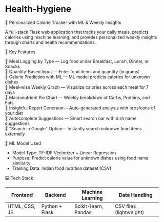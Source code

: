# Health-Hygiene
🥗 Personalized Calorie Tracker with ML & Weekly Insights

A full-stack Flask web application that tracks your daily meals, predicts calories using machine learning, and provides personalized weekly insights through charts and health recommendations.

📌 Key Features

🔹 Meal Logging by Type — Log food under Breakfast, Lunch, Dinner, or Snacks  
🔹 Quantity-Based Input — Enter food items and quantity (in grams)  
🔹 Calorie Prediction with ML — ML model predicts calories for unknown dishes  
🔹 Meal-wise Weekly Graph — Visualize calories across each meal for 7 days  
🔹 Macronutrient Pie Chart — Weekly breakdown of Carbs, Proteins, and Fats  
🔹 Insightful Report Generator— Auto-generated analysis with pros/cons of your diet  
🔹 Autocomplete Suggestions — Smart search bar with dish name suggestions  
🔹 "Search in Google" Option— Instantly search unknown food items externally  


🧠 ML Model Used

- Model Type: TF-IDF Vectorizer + Linear Regression  
- Purpose: Predict calorie value for unknown dishes using food name similarity  
- Training Data: Indian food nutrition dataset (CSV)

 💻 Tech Stack

| Frontend           | Backend               | Machine Learning      | Data Handling       |
|--------------------|------------------------|------------------------|---------------------|
| HTML, CSS, JS       | Python + Flask         | Scikit-learn, Pandas   | CSV files (lightweight) |


